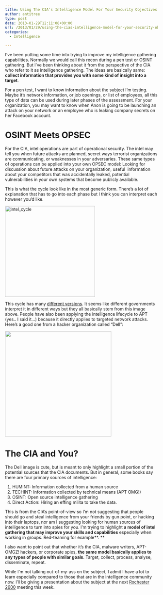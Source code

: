 ```yaml
---
title: Using The CIA’s Intelligence Model For Your Security Objectives
author: antitree
type: post
date: 2013-01-29T12:11:08+00:00
url: /2013/01/29/using-the-cias-intelligence-model-for-your-security-objectives/
categories:
  - Intelligence

---
```

I&#8217;ve been putting some time into trying to improve my intelligence gathering capabilities. Normally we would call this recon during a pen test or OSINT gathering. But I&#8217;ve been thinking about it from the perspective of the CIA who refer to it as intelligence gathering. The ideas are basically same: **collect information that provides you with some kind of insight into a target**.

For a pen test, I want to know information about the subject I&#8217;m testing. Maybe it&#8217;s network information, or job openings, or list of employees, all this type of data can be used during later phases of the assessment. For your organization, you may want to know when Anon is going to be launching an attack on your network or an employee who is leaking company secrets on her Facebook account.

# OSINT Meets OPSEC

For the CIA, intel operations are part of operational security. The intel may tell you when future attacks are planned, secret ways terrorist organizations are communicating, or weaknesses in your adversaries. These same types of operations can be applied into your own OPSEC model: Looking for discussion about future attacks on your organization, useful  information about your competitors that was accidentally leaked, potential vulnerabilities in your own systems that become publicly available.

This is what the cycle look like in the most generic form. There&#8217;s a lot of explanation that has to go into each phase but I think you can interpret each however you&#8217;d like.

[<img class="aligncenter size-medium wp-image-473" alt="intel_cycle" src="http://www.antitree.com/wp-content/uploads/2013/01/intel_cycle-296x300.png" width="296" height="300" />][1]

This cycle has many [different versions][2]. It seems like different governments interpret it in different ways but they all basically stem from this image above. People have also been applying the intelligence lifecycle to APT (yes.. I said it&#8230;) because it directly applies to targeted network attacks. Here&#8217;s a good one from a hacker organization called &#8220;Dell&#8221;:

[<img class="aligncenter" alt="" src="http://en.community.dell.com/cfs-file.ashx/__key/communityserver-blogs-components-weblogfiles/00-00-00-46-04/7711.Advanced_5F00_Persistent_5F00_Threat_5F002D005F00_APT_5F002D005F00_Lifecycle.png" width="350" height="348" />][3]

# The CIA and You?

The Dell image is cute, but is meant to only highlight a small portion of the potential sources that the CIA documents. But in general, some books say there are four primary sources of intelligence:

  1. <span style="line-height: 13px;">HUMINT: Information collected from a human source</span>
  2. TECHINT: Information collected by technical means (APT OMG!)
  3. OSINT: Open source intelligence gathering
  4. Direct Action: Hiring an effing milita to take the data.

This is from the CIA&#8217;s point-of-view so I&#8217;m not suggesting that people should go and steal intelligence from your friends by gun point, or hacking into their laptops, nor am I suggesting looking for human sources of intelligence to turn into spies for you. I&#8217;m trying to highlight **a model of intel gathering that may improve your skills and capabilities** especially when working in groups. Red-teaming for example**. **

I also want to point out that whether it&#8217;s the CIA, malware writers, APT-OMGZ! hackers, or corporate spies, **the same model basically applies to any types of people with similar goals**. Target, collect, process, analyse, disseminate, repeat.

While I&#8217;m not talking out-of-my-ass on the subject, I admit I have a lot to learn especially compared to those that are in the intelligence community now. I&#8217;ll be giving a presentation about the subject at the next [Rochester 2600][4] meeting this week.

&nbsp;

 [1]: http://www.antitree.com/wp-content/uploads/2013/01/intel_cycle.png
 [2]: https://www.google.com/search?q=intelligence+cycle&hl=en&tbo=d&source=lnms&tbm=isch&sa=X&ei=ersCUYkEyODRAcPUgegM&ved=0CAoQ_AUoAA&biw=1920&bih=936
 [3]: http://en.community.dell.com/cfs-file.ashx/__key/communityserver-blogs-components-weblogfiles/00-00-00-46-04/7711.Advanced_5F00_Persistent_5F00_Threat_5F002D005F00_APT_5F002D005F00_Lifecycle.png
 [4]: http://www.rochester2600.com